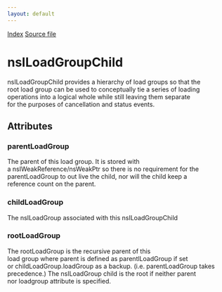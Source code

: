 ```yaml
---
layout: default
---
```

<div id='links'><a href="../index.html">Index</a>
<a href="http://dxr.mozilla.org/mozilla-central/source/netwerk/base/public/nsILoadGroupChild.idl">Source file</a>
</div>

# nsILoadGroupChild #
  
nsILoadGroupChild provides a hierarchy of load groups so that the  
root load group can be used to conceptually tie a series of loading  
operations into a logical whole while still leaving them separate  
for the purposes of cancellation and status events.  
  

## Attributes ##

### parentLoadGroup ###
  
The parent of this load group. It is stored with  
a nsIWeakReference/nsWeakPtr so there is no requirement for the  
parentLoadGroup to out live the child, nor will the child keep a  
reference count on the parent.  
  

### childLoadGroup ###
  
The nsILoadGroup associated with this nsILoadGroupChild  
  

### rootLoadGroup ###
  
The rootLoadGroup is the recursive parent of this  
load group where parent is defined as parentlLoadGroup if set  
or childLoadGroup.loadGroup as a backup. (i.e. parentLoadGroup takes  
precedence.) The nsILoadGroup child is the root if neither parent  
nor loadgroup attribute is specified.  
  
